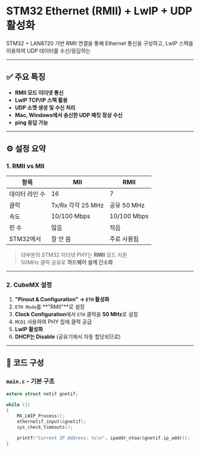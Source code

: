 # STM32 Ethernet (RMII) + LwIP + UDP 활성화

STM32 + LAN8720 기반 RMII 연결을 통해 Ethernet 통신을 구성하고, LwIP 스택을 이용하여 UDP 데이터를 수신/응답하는 

---

## ✅ 주요 특징

- **RMII 모드 이더넷 통신**
- **LwIP TCP/IP 스택 활용**
- **UDP 소켓 생성 및 수신 처리**
- **Mac, Windows에서 송신한 UDP 패킷 정상 수신**
- **ping 응답 가능**

---

## ⚙️ 설정 요약

### 1. RMII vs MII

| 항목 | MII | RMII |
|------|-----|------|
| 데이터 라인 수 | 16 | 7 |
| 클럭 | Tx/Rx 각각 25 MHz | 공유 50 MHz |
| 속도 | 10/100 Mbps | 10/100 Mbps |
| 핀 수 | 많음 | 적음 |
| STM32에서 | 잘 안 씀 | 주로 사용됨 |

> 대부분의 STM32 이더넷 PHY는 **RMII** 모드 지원  
> 50MHz 클럭 공유로 **하드웨어 설계 간소화**

---

### 2. CubeMX 설정

1. **"Pinout & Configuration" → `ETH` 활성화**
2. `ETH Mode`를 **"RMII"**로 설정
3. **Clock Configuration**에서 `ETH` 클럭을 **50 MHz**로 설정
4. `MCO1` 사용하여 PHY 칩에 클럭 공급
5. **LwIP 활성화**
6. **DHCP는 Disable** (공유기에서 자동 할당되므로)

---

## 📁 코드 구성

### `main.c` - 기본 구조

```c
extern struct netif gnetif;

while (1)
{
    MX_LWIP_Process();
    ethernetif_input(&gnetif);
    sys_check_timeouts();

    printf("Current IP Address: %s\n", ipaddr_ntoa(&gnetif.ip_addr));
}

